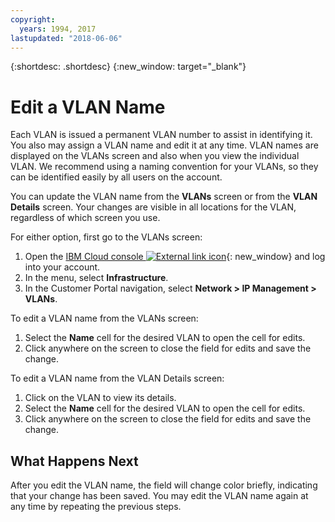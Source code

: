 ```yaml
---
copyright:
  years: 1994, 2017
lastupdated: "2018-06-06"
---
```

{:shortdesc: .shortdesc}
{:new_window: target="_blank"}

# Edit a VLAN Name

Each VLAN is issued a permanent VLAN number to assist in identifying it. You also may assign a VLAN name and edit it at any time. VLAN names are displayed on the VLANs screen and also when you view the individual VLAN. We recommend using a naming convention for your VLANs, so they can be identified easily by all users on the account.

You can update the VLAN name from the **VLANs** screen or from the **VLAN Details** screen. Your changes are visible in all locations for the VLAN, regardless of which screen you use.

For either option, first go to the VLANs screen:

1. Open the [IBM Cloud console ![External link icon](../../icons/launch-glyph.svg "External link icon")](https://control.bluemix.net/){: new_window} and log into your account.
2. In the menu, select **Infrastructure**.
3. In the Customer Portal navigation, select **Network > IP Management > VLANs**.

To edit a VLAN name from the VLANs screen:

1. Select the **Name** cell for the desired VLAN to open the cell for edits.
2. Click anywhere on the screen to close the field for edits and save the change.

To edit a VLAN name from the VLAN Details screen:

1. Click on the VLAN to view its details.
2. Select the **Name** cell for the desired VLAN to open the cell for edits.
3. Click anywhere on the screen to close the field for edits and save the change.

## What Happens Next
After you edit the VLAN name, the field will change color briefly, indicating that your change has been saved. You may edit the VLAN name again at any time by repeating the previous steps.
